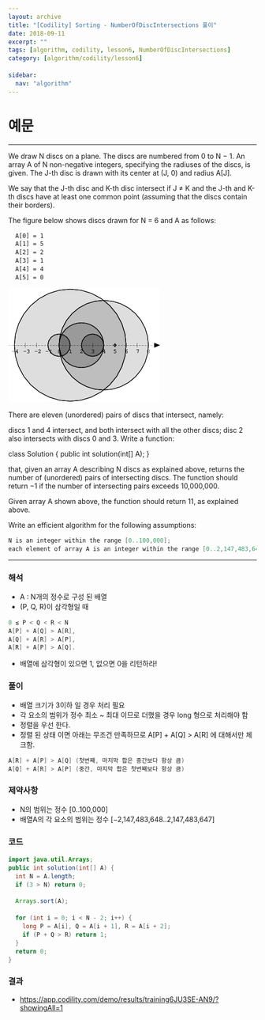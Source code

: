 ```yaml
---
layout: archive
title: "[Codility] Sorting - NumberOfDiscIntersections 풀이"
date: 2018-09-11
excerpt: ""
tags: [algorithm, codility, lesson6, NumberOfDiscIntersections]
category: [algorithm/codility/lesson6]

sidebar:
  nav: "algorithm"
---
```


# 예문

* * *

We draw N discs on a plane. The discs are numbered from 0 to N − 1. An array A of N non-negative integers, specifying the radiuses of the discs, is given. The J-th disc is drawn with its center at (J, 0) and radius A[J].

We say that the J-th disc and K-th disc intersect if J ≠ K and the J-th and K-th discs have at least one common point (assuming that the discs contain their borders).

The figure below shows discs drawn for N = 6 and A as follows:

``` xml
  A[0] = 1
  A[1] = 5
  A[2] = 2
  A[3] = 1
  A[4] = 4
  A[5] = 0
```

![NumberOfDiscIntersections01](/assets/image/algorithm/codility/NumberOfDiscIntersections01.png)

There are eleven (unordered) pairs of discs that intersect, namely:

discs 1 and 4 intersect, and both intersect with all the other discs;
disc 2 also intersects with discs 0 and 3.
Write a function:

class Solution { public int solution(int[] A); }

that, given an array A describing N discs as explained above, returns the number of (unordered) pairs of intersecting discs. The function should return −1 if the number of intersecting pairs exceeds 10,000,000.

Given array A shown above, the function should return 11, as explained above.

Write an efficient algorithm for the following assumptions:

``` java
N is an integer within the range [0..100,000];
each element of array A is an integer within the range [0..2,147,483,647].
```

* * *

### 해석

* A : N개의 정수로 구성 된 배열
* (P, Q, R)이 삼각형일 때

``` java
0 ≤ P < Q < R < N
A[P] + A[Q] > A[R],
A[Q] + A[R] > A[P],
A[R] + A[P] > A[Q].
```

* 배열에 삼각형이 있으면 1, 없으면 0을 리턴하라!

### 풀이

* 배열 크기가 3이하 일 경우 처리 필요
* 각 요소의 범위가 정수 최소 ~ 최대 이므로 더했을 경우 long 형으로 처리해야 함
* 정렬을 우선 한다.
* 정렬 된 상태 이면 아래는 무조건 만족하므로 A[P] + A[Q] > A[R] 에 대해서만 체크함.

``` java
A[R] + A[P] > A[Q] (첫번째, 마지막 합은 중간보다 항상 큼)
A[Q] + A[R] > A[P] (중간, 마지막 합은 첫번째보다 항상 큼)
```

### 제약사항

* N의 범위는 정수 [0..100,000]
* 배열A의 각 요소의 범위는 정수 [−2,147,483,648..2,147,483,647]

### 코드

``` java
import java.util.Arrays;
public int solution(int[] A) {
  int N = A.length;
  if (3 > N) return 0;

  Arrays.sort(A);

  for (int i = 0; i < N - 2; i++) {
    long P = A[i], Q = A[i + 1], R = A[i + 2];
    if (P + Q > R) return 1;
  }
  return 0;
}
```

### 결과

* <https://app.codility.com/demo/results/training6JU3SE-AN9/?showingAll=1>